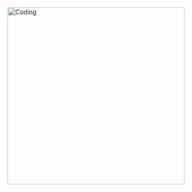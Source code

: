   <img align="center" alt="Coding" width="400" src="https://media.giphy.com/media/KpACNEh8jXK2Q/giphy.gif">
